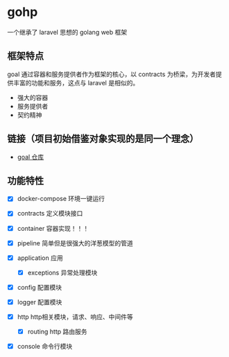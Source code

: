 # gohp
一个继承了 laravel 思想的 golang web 框架

## 框架特点
goal 通过容器和服务提供者作为框架的核心，以 contracts 为桥梁，为开发者提供丰富的功能和服务，这点与 laravel 是相似的。
* 强大的容器
* 服务提供者
* 契约精神

## 链接（项目初始借鉴对象实现的是同一个理念）
* [goal 仓库](https://github.com/goal-web/goal)

## 功能特性
* [x] docker-compose 环境一键运行
* [x] contracts 定义模块接口
* [x] container 容器实现！！！
* [x] pipeline 简单但是很强大的洋葱模型的管道
* [x] application 应用
    * [x] exceptions 异常处理模块
* [x] config 配置模块
* [x] logger 配置模块
* [x] http http相关模块，请求、响应、中间件等
    * [x] routing http 路由服务
* [x] console 命令行模块

